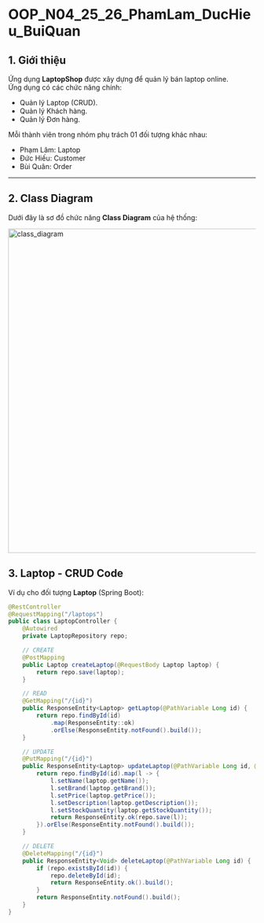 # OOP_N04_25_26_PhamLam_DucHieu_BuiQuan


## 1. Giới thiệu
Ứng dụng **LaptopShop** được xây dựng để quản lý bán laptop online.  
Ứng dụng có các chức năng chính:
- Quản lý Laptop (CRUD).
- Quản lý Khách hàng.
- Quản lý Đơn hàng.


Mỗi thành viên trong nhóm phụ trách 01 đối tượng khác nhau:
- Phạm Lâm: Laptop
- Đức Hiếu: Customer
- Bùi Quân: Order

---

## 2. Class Diagram
Dưới đây là sơ đồ chức năng **Class Diagram** của hệ thống:

<img width="1196" height="660" alt="class_diagram" src="https://github.com/user-attachments/assets/852cc7c0-af23-4168-93da-ef6ac1561804" />


## 3. Laptop - CRUD Code

Ví dụ cho đối tượng **Laptop** (Spring Boot):

```java
@RestController
@RequestMapping("/laptops")
public class LaptopController {
    @Autowired
    private LaptopRepository repo;

    // CREATE
    @PostMapping
    public Laptop createLaptop(@RequestBody Laptop laptop) {
        return repo.save(laptop);
    }

    // READ
    @GetMapping("/{id}")
    public ResponseEntity<Laptop> getLaptop(@PathVariable Long id) {
        return repo.findById(id)
            .map(ResponseEntity::ok)
            .orElse(ResponseEntity.notFound().build());
    }

    // UPDATE
    @PutMapping("/{id}")
    public ResponseEntity<Laptop> updateLaptop(@PathVariable Long id, @RequestBody Laptop laptop) {
        return repo.findById(id).map(l -> {
            l.setName(laptop.getName());
            l.setBrand(laptop.getBrand());
            l.setPrice(laptop.getPrice());
            l.setDescription(laptop.getDescription());
            l.setStockQuantity(laptop.getStockQuantity());
            return ResponseEntity.ok(repo.save(l));
        }).orElse(ResponseEntity.notFound().build());
    }

    // DELETE
    @DeleteMapping("/{id}")
    public ResponseEntity<Void> deleteLaptop(@PathVariable Long id) {
        if (repo.existsById(id)) {
            repo.deleteById(id);
            return ResponseEntity.ok().build();
        }
        return ResponseEntity.notFound().build();
    }
}


